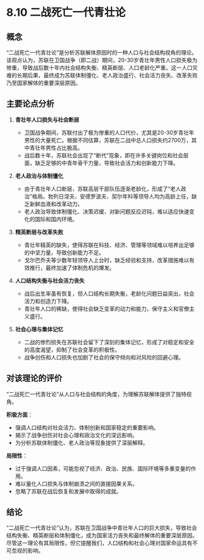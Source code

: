# 8.10 二战死亡一代青壮论

## 概念

“二战死亡一代青壮论”是分析苏联解体原因时的一种人口与社会结构视角的理论。该观点认为，苏联在卫国战争（即二战）期间，20-30岁青壮年男性人口损失极为惨重，导致战后数十年内社会结构失衡、精英断层、人口老龄化严重。这一人口灾难的长期后果，最终成为苏联体制僵化、老人政治盛行、社会活力丧失、改革失败乃至国家解体的重要深层原因。

## 主要论点分析

1. **青壮年人口损失与社会断层**
   * 卫国战争期间，苏联付出了极为惨重的人口代价，尤其是20-30岁青壮年男性的大量死亡。根据不同估算，苏联在二战中总人口损失约2700万，其中青壮年男性占比极高。
   * 战后数十年，苏联社会出现了“断代”现象，即在许多关键岗位和社会层面，缺乏足够的中青年骨干力量，导致社会活力和创新能力下降。

2. **老人政治与体制僵化**
   * 由于青壮年人口断层，苏联高层干部队伍逐渐老龄化，形成了“老人政治”格局。勃列日涅夫、安德罗波夫、契尔年科等领导人均为高龄上任，缺乏新鲜血液和改革动力。
   * 老人政治导致体制僵化、决策迟缓、对新问题反应迟钝，难以适应快速变化的国际和国内环境。

3. **精英断层与改革失败**
   * 青壮年精英的缺失，使得苏联在科技、经济、管理等领域难以培养出足够的中坚力量，导致创新能力不足。
   * 戈尔巴乔夫等少数年轻领导人上台时，缺乏经验和支持，改革措施难以有效推行，最终加速了体制危机的爆发。

4. **人口结构失衡与社会活力丧失**
   * 战后出生率虽有恢复，但人口结构长期失衡，老龄化问题日益突出，社会活力和创造力下降。
   * 青壮年人口的稀缺，使得社会缺乏变革的动力和能力，保守主义和官僚主义盛行。

5. **社会心理与集体记忆**
   * 二战的惨烈损失在苏联社会留下了深刻的集体记忆，形成了对稳定和安全的高度渴望，抑制了社会变革的积极性。
   * 战争创伤和人口损失也加剧了社会的保守倾向和对风险的回避心理。

## 对该理论的评价

“二战死亡一代青壮论”从人口与社会结构的角度，为理解苏联解体提供了独特视角。

**积极方面**：
* 强调人口结构对社会活力、体制创新和国家稳定的重要影响。
* 揭示了战争创伤对社会心理和政治文化的深远影响。
* 为分析苏联体制僵化、老人政治等现象提供了深层解释。

**局限性**：
* 过于强调人口因素，可能忽视了经济、政治、民族、国际环境等多重变量的作用。
* 难以量化人口损失与体制崩溃之间的直接因果关系。
* 忽略了苏联在战后恢复和发展中取得的成就。

## 结论

“二战死亡一代青壮论”认为，苏联在卫国战争中青壮年人口的巨大损失，导致社会结构失衡、精英断层和体制僵化，成为国家活力丧失和最终解体的重要深层原因。尽管这一理论有其局限性，但它提醒我们，人口结构和社会心理对国家命运具有不可忽视的影响。